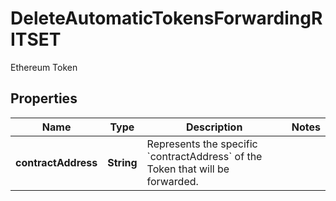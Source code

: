 

# DeleteAutomaticTokensForwardingRITSET

Ethereum Token

## Properties

| Name | Type | Description | Notes |
|------------ | ------------- | ------------- | -------------|
|**contractAddress** | **String** | Represents the specific &#x60;contractAddress&#x60; of the Token that will be forwarded. |  |



